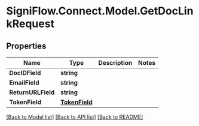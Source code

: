 
# SigniFlow.Connect.Model.GetDocLinkRequest

## Properties

Name | Type | Description | Notes
------------ | ------------- | ------------- | -------------
**DocIDField** | **string** |  | 
**EmailField** | **string** |  | 
**ReturnURLField** | **string** |  | 
**TokenField** | [**TokenField**](TokenField.md) |  | 

[[Back to Model list]](../README.md#documentation-for-models)
[[Back to API list]](../README.md#documentation-for-api-endpoints)
[[Back to README]](../README.md)

